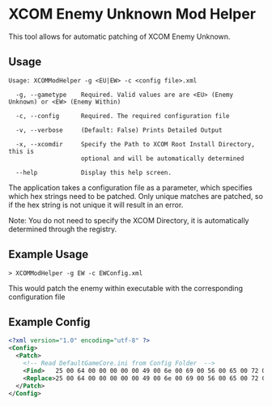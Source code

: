 XCOM Enemy Unknown Mod Helper
=============================

This tool allows for automatic patching of XCOM Enemy Unknown. 

Usage
------

```
Usage: XCOMModHelper -g <EU|EW> -c <config file>.xml

  -g, --gametype    Required. Valid values are are <EU> (Enemy Unknown) or <EW> (Enemy Within)

  -c, --config      Required. The required configuration file

  -v, --verbose     (Default: False) Prints Detailed Output

  -x, --xcomdir     Specify the Path to XCOM Root Install Directory, this is
                    optional and will be automatically determined

  --help            Display this help screen.
```

The application takes a configuration file as a parameter, which specifies which hex strings need to be patched. 
Only unique matches are patched, so if the hex string is not unique it will result in an error. 

Note: You do not need to specify the XCOM Directory, it is automatically determined through the registry. 

Example Usage
---------------

```
> XCOMModHelper -g EW -c EWConfig.xml
```

This would patch the enemy within executable with the corresponding configuration file

Example Config
--------------

```xml
<?xml version="1.0" encoding="utf-8" ?>
<Config>
  <Patch>
    <!-- Read DefaultGameCore.ini from Config Folder  -->
    <Find>   25 00 64 00 00 00 00 00 49 00 6e 00 69 00 56 00 65 00 72 00 73 00 69 00 6f 00 6e 00 00 00 00 00 2e 00 2e 00 5c 00 2e 00 2e 00 5c 00 58 00 43 00 </Find>
    <Replace>25 00 64 00 00 00 00 00 49 00 6e 00 69 00 56 00 65 00 72 00 73 00 69 00 6f 00 6e 00 00 00 00 00 2e 00 2e 00 5c 00 2e 00 2e 00 5c 00 57 00 43 00 </Replace>
  </Patch>
</Config>
```

